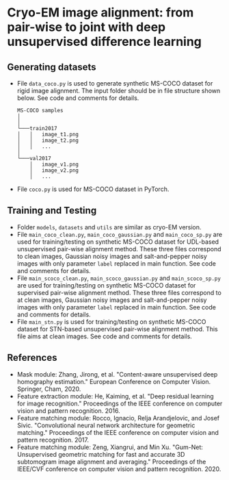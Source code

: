 # Cryo-EM image alignment: from pair-wise to joint with deep unsupervised difference learning

## Generating datasets
- File `data_coco.py` is used to generate synthetic MS-COCO dataset for rigid image alignment. The input folder should be in file structure shown below. See code and comments for details.
  ```
  MS-COCO samples
  │ 
  │
  └───train2017
  │   │   image_t1.png
  │   │   image_t2.png
  │   │   ...
  │   
  └───val2017
      │   image_v1.png
      │   image_v2.png
      │   ...
  ```
- File `coco.py` is used for MS-COCO dataset in PyTorch.

## Training and Testing
- Folder `models`, `datasets` and `utils` are similar as cryo-EM version.
- File `main_coco_clean.py`, `main_coco_gaussian.py` and `main_coco_sp.py` are used for training/testing on synthetic MS-COCO dataset for UDL-based unsupervised pair-wise alignment method. These three files correspond to clean images, Gaussian noisy images and salt-and-pepper noisy images with only parameter `label` replaced in main function. See code and comments for details.
- File `main_scoco_clean.py`, `main_scoco_gaussian.py` and `main_scoco_sp.py` are used for training/testing on synthetic MS-COCO dataset for supervised pair-wise alignment method. These three files correspond to at clean images, Gaussian noisy images and salt-and-pepper noisy images with only parameter `label` replaced in main function. See code and comments for details.
- File `main_stn.py` is used for training/testing on synthetic MS-COCO dataset for STN-based unsupervised pair-wise alignment method. This file aims at clean images. See code and comments for details.

## References
- Mask module: Zhang, Jirong, et al. "Content-aware unsupervised deep homography estimation." European Conference on Computer Vision. Springer, Cham, 2020.
- Feature extraction module: He, Kaiming, et al. "Deep residual learning for image recognition." Proceedings of the IEEE conference on computer vision and pattern recognition. 2016.
- Feature matching module: Rocco, Ignacio, Relja Arandjelovic, and Josef Sivic. "Convolutional neural network architecture for geometric matching." Proceedings of the IEEE conference on computer vision and pattern recognition. 2017.
- Feature matching module: Zeng, Xiangrui, and Min Xu. "Gum-Net: Unsupervised geometric matching for fast and accurate 3D subtomogram image alignment and averaging." Proceedings of the IEEE/CVF conference on computer vision and pattern recognition. 2020.
